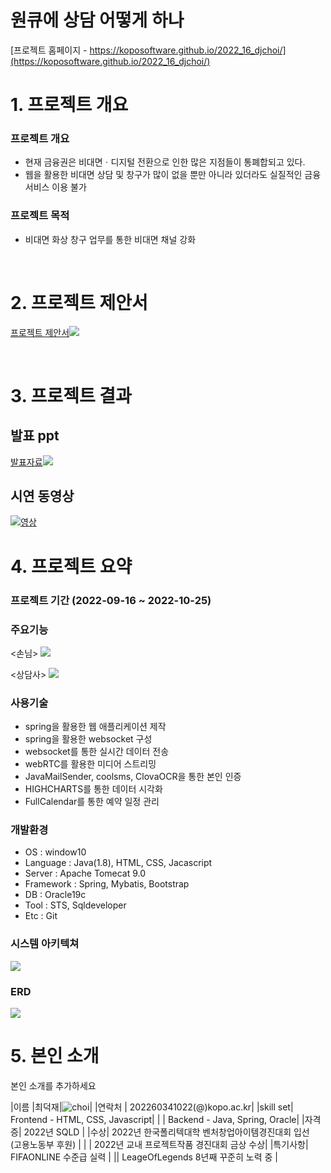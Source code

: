 # 원큐에 상담 어떻게 하나

[프로젝트 홈페이지 - https://koposoftware.github.io/2022_16_djchoi/](https://koposoftware.github.io/2022_16_djchoi/)

# 1. 프로젝트 개요

### 프로젝트 개요
* 현재 금융권은 비대면ㆍ디지털 전환으로 인한 많은 지점들이 통폐합되고 있다.
* 웹을 활용한 비대면 상담 및 창구가 많이 없을 뿐만 아니라 있더라도 실질적인 금융서비스 이용 불가

### 프로젝트 목적
* 비대면 화상 창구 업무를 통한 비대면 채널 강화


<br>

# 2. 프로젝트 제안서
[프로젝트 제안서<img src="제안서화면.png"/>](/2260341022_최덕재_제안서.pdf)<br>
 
<br>

# 3. 프로젝트 결과

## 발표 ppt 
[발표자료<img src="최종ppt.png"/>](/최종ppt.pdf)<br>

## 시연 동영상 
  [![영상](영상사진.png)](https://youtu.be/SjWqHlg7PG8)


# 4. 프로젝트 요약
### 프로젝트 기간 (2022-09-16 ~ 2022-10-25)

### 주요기능
<손님>
<img src="손님.png"/><br>

<상담사>
<img src="상담사.png"/><br>

### 사용기술

 - spring을 활용한 웹 애플리케이션 제작
 - spring을 활용한 websocket 구성
 - websocket를 통한 실시간 데이터 전송
 - webRTC를 활용한 미디어 스트리밍
 - JavaMailSender, coolsms, ClovaOCR을 통한 본인 인증
 - HIGHCHARTS를 통한 데이터 시각화
 - FullCalendar를 통한 예약 일정 관리

### 개발환경

* OS : window10
* Language : Java(1.8), HTML, CSS, Jacascript
* Server : Apache Tomecat 9.0
* Framework : Spring, Mybatis, Bootstrap
* DB : Oracle19c
* Tool : STS, Sqldeveloper
* Etc : Git

### 시스템 아키텍쳐

<img src="아키텍쳐.png"/><br>

### ERD

   <img src="최종_ERD.png"/><br>

# 5. 본인 소개

본인 소개를 추가하세요

|이름 |최덕재|![choi](/사진.jpg)|
|연락처 | 202260341022(@)kopo.ac.kr|
|skill set| Frontend - HTML, CSS, Javascript|
| | Backend - Java, Spring, Oracle|
|자격증| 2022년 SQLD |
|수상| 2022년 한국폴리텍대학 벤처창업아이템경진대회 입선<br>(고용노동부 후원)  |
| | 2022년 교내 프로젝트작품 경진대회 금상 수상|
|특기사항|  FIFAONLINE 수준급 실력 |
|| LeageOfLegends 8년째 꾸준히 노력 중  |


